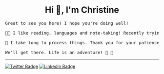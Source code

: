<h1 align=center>Hi 👋, I'm Christine</h1>

<pre>
Great to see you here! I hope you're doing well!

👩‍💻 I like reading, languages and note-taking! Recently trying to learn more about Zettelkasten and been exploring Obsidian.

🐢 I take long to process things. Thank you for your patience 😊

We'll get there. Life is an adventure! 🚀 🌌
</pre>
***
[![Twitter Badge](https://img.shields.io/badge/Twitter-Profile-informational?style=flat&logo=twitter&logoColor=white&color=967aa1)](https://twitter.com/iamsywid)
[![LinkedIn Badge](https://img.shields.io/badge/LinkedIn-Profile-informational?style=flat&logo=linkedin&logoColor=white&color=967aa1)](https://www.linkedin.com/in/christinebalanaa/)